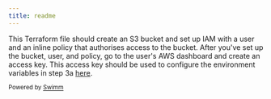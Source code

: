 ```yaml
---
title: readme
---
```

This Terraform file should create an S3 bucket and set up IAM with a user and an inline policy that authorises access to the bucket. After you've set up the bucket, user, and policy, go to the user's AWS dashboard and create an access key. This access key should be used to configure the environment variables in step 3a [here](https://backstage.io/docs/features/techdocs/using-cloud-storage#configuring-aws-s3-bucket-with-techdocs).

<SwmMeta version="3.0.0"><sup>Powered by [Swimm](https://app.swimm.io/)</sup></SwmMeta>
